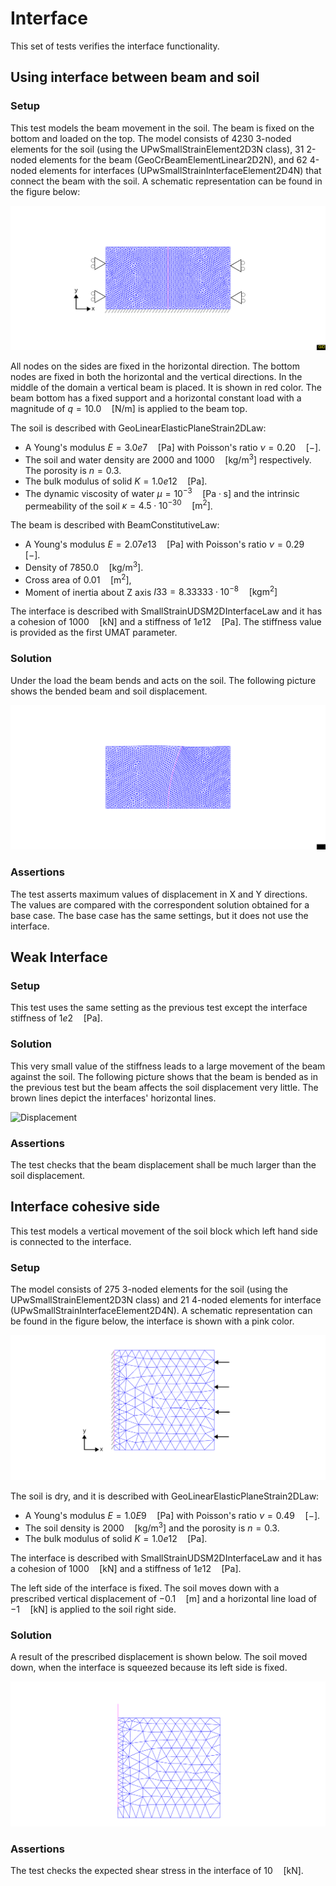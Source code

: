 # Interface

This set of tests verifies the interface functionality.


## Using interface between beam and soil

### Setup

This test models the beam movement in the soil. The beam is fixed on the bottom and loaded on the top. The model consists of 4230 3-noded elements for the soil (using the UPwSmallStrainElement2D3N class), 31 2-noded elements for the beam (GeoCrBeamElementLinear2D2N), and 62 4-noded elements for interfaces (UPwSmallStrainInterfaceElement2D4N) that connect the beam with the soil. A schematic representation can be found in the figure below:

![MeshStructure](interface_on_beam.svg)

All nodes on the sides are fixed in the horizontal direction. The bottom nodes are fixed in both the horizontal and the vertical
directions. In the middle of the domain a vertical beam is placed. It is shown in red color. The beam bottom has a fixed support and a horizontal constant load with a magnitude of $q=10.0 \quad \mathrm{[N/m]}$ is applied to the beam top. 


The soil is described with GeoLinearElasticPlaneStrain2DLaw:
-   A Young's modulus $E = 3.0e7 \quad \mathrm{[Pa]}$ with Poisson's ratio $\nu = 0.20 \quad \mathrm{[-]}$.
-   The soil and water density are $2000$ and $1000 \quad \mathrm{[kg/m^3]}$ respectively. The porosity is $n=0.3$. 
-   The bulk modulus of solid $K = 1.0e12 \quad \mathrm{[Pa]}$.
-   The dynamic viscosity of water $\mu = 10^{-3} \quad \mathrm{[Pa \cdot s]}$ and the intrinsic permeability of the soil $\kappa = 4.5\cdot 10^{-30} \quad \mathrm{[m^2]}$.


The beam is described with BeamConstitutiveLaw:
-   A Young's modulus $E = 2.07e13 \quad \mathrm{[Pa]}$ with Poisson's ratio $\nu = 0.29 \quad \mathrm{[-]}$.
-   Density of $7850.0 \quad \mathrm{[kg/m^3]}$.
-   Cross area of $0.01 \quad \mathrm{[m^2]}$,
-   Moment of inertia about Z axis $I33 = 8.33333\cdot 10^{-8} \quad \mathrm{[kg m^2]}$

The interface is described with SmallStrainUDSM2DInterfaceLaw and it has a cohesion of $1000 \quad \mathrm{[kN]}$ and a stiffness of $1e12 \quad \mathrm{[Pa]}$. The stiffness value is provided as the first UMAT parameter. 

### Solution

Under the load the beam bends and acts on the soil. The following picture shows the bended beam and soil displacement.

![Displacement](interface_on_beam_deformation.svg)

### Assertions

The test asserts maximum values of displacement in X and Y directions. The values are compared with the correspondent solution obtained for a base case. The base case has the same settings, but it does not use the interface. 

## Weak Interface

### Setup

This test uses the same setting as the previous test except the interface stiffness of $1e2 \quad \mathrm{[Pa]}$. 

### Solution

This very small value of the stiffness leads to a large movement of the beam against the soil. The following picture shows that the beam is bended as in the previous test but the beam affects the soil displacement very little. The brown lines depict the interfaces' horizontal lines.

![Displacement](week-interface_on_beam_deformation.svg)

### Assertions

The test checks that the beam displacement shall be much larger than the soil displacement. 

## Interface cohesive side

This test models a vertical movement of the soil block which left hand side is connected to the interface. 

### Setup

The model consists of 275 3-noded elements for the soil (using the UPwSmallStrainElement2D3N class) and 21 4-noded elements for interface (UPwSmallStrainInterfaceElement2D4N). A schematic representation can be found in the figure below, the interface is shown with a pink color. 

![MeshStructure](box.svg)

The soil is dry, and it is described with GeoLinearElasticPlaneStrain2DLaw:
-   A Young's modulus $E = 1.0E9 \quad \mathrm{[Pa]}$ with Poisson's ratio $\nu = 0.49 \quad \mathrm{[-]}$.
-   The soil density is $2000 \quad \mathrm{[kg/m^3]}$ and the porosity is $n=0.3$. 
-   The bulk modulus of solid $K = 1.0e12 \quad \mathrm{[Pa]}$.

The interface is described with SmallStrainUDSM2DInterfaceLaw and it has a cohesion of $1000 \quad \mathrm{[kN]}$ and a stiffness of $1e12 \quad \mathrm{[Pa]}$. 

The left side of the interface is fixed. The soil moves down with a prescribed vertical displacement of $-0.1 \quad \mathrm{[m]}$  and a horizontal line load of $-1 \quad \mathrm{[kN]}$  is applied to the soil right side. 

### Solution

A result of the prescribed displacement is shown below. The soil moved down, when the interface is squeezed because its left side is fixed.  

![Displacement](box-moved.svg)


### Assertions

The test checks the expected shear stress in the interface of $10 \quad \mathrm{[kN]}$. 
